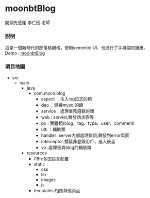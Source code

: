 # moonbtBlog
開頭先感謝 李仁密 老師

### 説明
這是一個新時代的部落格網格，使用sementic UI，也進行了手機端的適應。
Demo  : [moonbtBlog](http://54.187.138.200/)

### 項目地圖
* src
  - main
    - java
      - com.moon.blog
        - aspect ：注入log日志的類
        - dao    ：鏈接mysql的類
        - service：處理業務邏輯的類
        - web    : servlet,轉發請求等等
        - po     : 實體類(blog、tag、type、user、comment)
        - ulti   ：輔助類
        - handler: server内部處理錯誤,轉發到error頁面
        - interceptor:攔截非登錄用戶，進入後臺
        - vo     :處理首頁blog的輔助類
    - resources
      - i18n:多囯語言配置
      - static
        - css
        - lib
        - images
        - js
      - templates:相關靜態頁面
